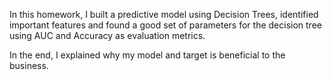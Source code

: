 In this homework, I built a predictive model using Decision Trees, 
identified important features and found a good set of parameters for the decision tree 
using AUC and Accuracy as evaluation metrics. 

In the end, I explained why my model and target is beneficial to the business. 
